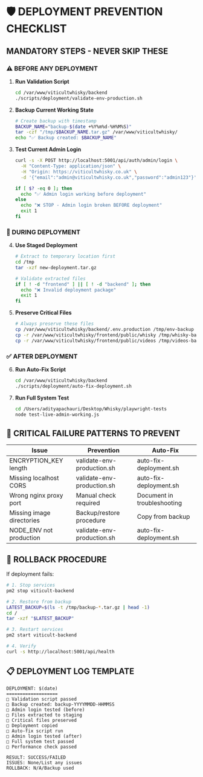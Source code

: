 # 🛡️ DEPLOYMENT PREVENTION CHECKLIST

## MANDATORY STEPS - NEVER SKIP THESE

### ⚠️ BEFORE ANY DEPLOYMENT

1. **Run Validation Script**
   ```bash
   cd /var/www/viticultwhisky/backend
   ./scripts/deployment/validate-env-production.sh
   ```

2. **Backup Current Working State**
   ```bash
   # Create backup with timestamp
   BACKUP_NAME="backup-$(date +%Y%m%d-%H%M%S)"
   tar -czf "/tmp/$BACKUP_NAME.tar.gz" /var/www/viticultwhisky/
   echo "✅ Backup created: $BACKUP_NAME"
   ```

3. **Test Current Admin Login**
   ```bash
   curl -s -X POST http://localhost:5001/api/auth/admin/login \
     -H "Content-Type: application/json" \
     -H "Origin: https://viticultwhisky.co.uk" \
     -d '{"email":"admin@viticultwhisky.co.uk","password":"admin123"}' | grep -q "success.*true"
   
   if [ $? -eq 0 ]; then
     echo "✅ Admin login working before deployment"
   else
     echo "❌ STOP - Admin login broken BEFORE deployment"
     exit 1
   fi
   ```

### 🚀 DURING DEPLOYMENT

4. **Use Staged Deployment**
   ```bash
   # Extract to temporary location first
   cd /tmp
   tar -xzf new-deployment.tar.gz
   
   # Validate extracted files
   if [ ! -d "frontend" ] || [ ! -d "backend" ]; then
     echo "❌ Invalid deployment package"
     exit 1
   fi
   ```

5. **Preserve Critical Files**
   ```bash
   # Always preserve these files
   cp /var/www/viticultwhisky/backend/.env.production /tmp/env-backup
   cp -r /var/www/viticultwhisky/frontend/public/whisky /tmp/whisky-backup
   cp -r /var/www/viticultwhisky/frontend/public/videos /tmp/videos-backup
   ```

### ✅ AFTER DEPLOYMENT

6. **Run Auto-Fix Script**
   ```bash
   cd /var/www/viticultwhisky/backend
   ./scripts/deployment/auto-fix-deployment.sh
   ```

7. **Run Full System Test**
   ```bash
   cd /Users/adityapachauri/Desktop/Whisky/playwright-tests
   node test-live-admin-working.js
   ```

## 🚨 CRITICAL FAILURE PATTERNS TO PREVENT

| Issue | Prevention | Auto-Fix |
|-------|-----------|----------|
| ENCRYPTION_KEY length | validate-env-production.sh | auto-fix-deployment.sh |
| Missing localhost CORS | validate-env-production.sh | auto-fix-deployment.sh |
| Wrong nginx proxy port | Manual check required | Document in troubleshooting |
| Missing image directories | Backup/restore procedure | Copy from backup |
| NODE_ENV not production | validate-env-production.sh | auto-fix-deployment.sh |

## 🔄 ROLLBACK PROCEDURE

If deployment fails:

```bash
# 1. Stop services
pm2 stop viticult-backend

# 2. Restore from backup
LATEST_BACKUP=$(ls -t /tmp/backup-*.tar.gz | head -1)
cd /
tar -xzf "$LATEST_BACKUP"

# 3. Restart services
pm2 start viticult-backend

# 4. Verify
curl -s http://localhost:5001/api/health
```

## 📋 DEPLOYMENT LOG TEMPLATE

```
DEPLOYMENT: $(date)
===================
□ Validation script passed
□ Backup created: backup-YYYYMMDD-HHMMSS
□ Admin login tested (before)
□ Files extracted to staging
□ Critical files preserved
□ Deployment copied
□ Auto-fix script run
□ Admin login tested (after)
□ Full system test passed
□ Performance check passed

RESULT: SUCCESS/FAILED
ISSUES: None/List any issues
ROLLBACK: N/A/Backup used
```